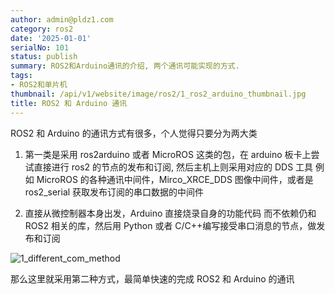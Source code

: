 ```yaml
---
author: admin@pldz1.com
category: ros2
date: '2025-01-01'
serialNo: 101
status: publish
summary: ROS2和Arduino通讯的介绍, 两个通讯可能实现的方式.
tags:
- ROS2和单片机
thumbnail: /api/v1/website/image/ros2/1_ros2_arduino_thumbnail.jpg
title: ROS2 和 Arduino 通讯
---
```


ROS2 和 Arduino 的通讯方式有很多，个人觉得只要分为两大类

1. 第一类是采用 ros2arduino 或者 MicroROS 这类的包，在 arduino 板卡上尝试直接进行 ros2 的节点的发布和订阅, 然后主机上则采用对应的 DDS 工具 例如 MicroROS 的各种通讯中间件，Mirco_XRCE_DDS 图像中间件，或者是 ros2_serial 获取发布订阅的串口数据的中间件

2. 直接从微控制器本身出发，Arduino 直接烧录自身的功能代码 而不依赖仍和 ROS2 相关的库，然后用 Python 或者 C/C++编写接受串口消息的节点，做发布和订阅

![1_different_com_method](/api/v1/website/image/ros2/1_different_com_method.png)

那么这里就采用第二种方式，最简单快速的完成 ROS2 和 Arduino 的通讯